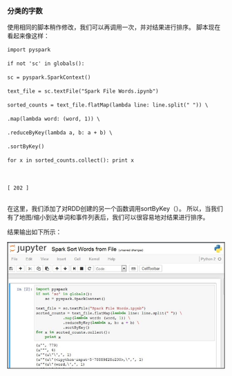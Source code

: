 ### 分类的字数

使用相同的脚本稍作修改，我们可以再调用一次，并对结果进行排序。 脚本现在看起来像这样：


```
import pyspark

if not 'sc' in globals():

sc = pyspark.SparkContext()

text_file = sc.textFile("Spark File Words.ipynb")

sorted_counts = text_file.flatMap(lambda line: line.split(" ")) \

.map(lambda word: (word, 1)) \

.reduceByKey(lambda a, b: a + b) \

.sortByKey()

for	x in sorted_counts.collect(): print x
 


[ 202 ]


```
在这里，我们添加了对RDD创建的另一个函数调用sortByKey（）。 所以，当我们有了地图/缩小到达单词和事件列表后，我们可以很容易地对结果进行排序。

结果输出如下所示：

![](/assets/分人.jpg)
